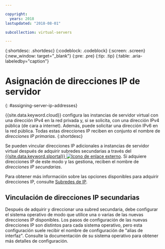 ```yaml
---

copyright:
  years: 2018
lastupdated: "2018-08-01"

subcollection: virtual-servers

---
```


{:shortdesc: .shortdesc}
{:codeblock: .codeblock}
{:screen: .screen}
{:new_window: target="_blank"}
{:pre: .pre}
{:tip: .tip}
{:table: .aria-labeledby="caption"}

# Asignación de direcciones IP de servidor
{: #assigning-server-ip-addresses}

{{site.data.keyword.cloud}} configura las instancias de servidor virtual con una dirección IPv4 en la red privada y, si se solicita, con una dirección IPv4 pública (de cara a internet). Además, puede solicitar una dirección IPv6 en la red pública. Todas estas direcciones IP reciben en conjunto el nombre de _direcciones IP primarias_.
{:shortdesc}

Se pueden vincular direcciones IP adicionales a instancias de servidor virtual después de adquirir subredes secundarias a través del [{{site.data.keyword.slportal}} ![Icono de enlace externo](../icons/launch-glyph.svg "Icono de enlace externo")](https://control.softlayer.com). Si adquiere direcciones IP de este modo y las gestiona, reciben el nombre de _direcciones IP secundarias_.

Para obtener más información sobre las opciones disponibles para adquirir direcciones IP, consulte [Subredes de IP](/docs/infrastructure/subnets?topic=subnets-getting-started-with-subnets-and-ips#getting-started-with-subnets-and-ips).

## Vinculación de direcciones IP secundarias

Después de adquirir y direccionar una subred secundaria, debe configurar el sistema operativo de modo que utilice una o varias de las nuevas direcciones IP disponibles. Los pasos de configuración de las nuevas direcciones IP son distintos para cada sistema operativo, pero esta configuración suele recibir el nombre de configuración de "alias de interfaz". Consulte la documentación de su sistema operativo para obtener más detalles de configuración.
